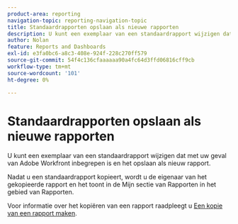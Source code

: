 ```yaml
---
product-area: reporting
navigation-topic: reporting-navigation-topic
title: Standaardrapporten opslaan als nieuwe rapporten
description: U kunt een exemplaar van een standaardrapport wijzigen dat met uw geval van Adobe Workfront inbegrepen is en het opslaan als nieuw rapport.
author: Nolan
feature: Reports and Dashboards
exl-id: e3fa0bc6-a8c3-408e-924f-228c270ff579
source-git-commit: 54f4c136cfaaaaaa90a4fc64d3ffd06816cff9cb
workflow-type: tm+mt
source-wordcount: '101'
ht-degree: 0%

---
```


# Standaardrapporten opslaan als nieuwe rapporten

U kunt een exemplaar van een standaardrapport wijzigen dat met uw geval van Adobe Workfront inbegrepen is en het opslaan als nieuw rapport.

Nadat u een standaardrapport kopieert, wordt u de eigenaar van het gekopieerde rapport en het toont in de Mijn sectie van Rapporten in het gebied van Rapporten.

Voor informatie over het kopiëren van een rapport raadpleegt u [Een kopie van een rapport maken](../../../reports-and-dashboards/reports/creating-and-managing-reports/create-copy-report.md).

